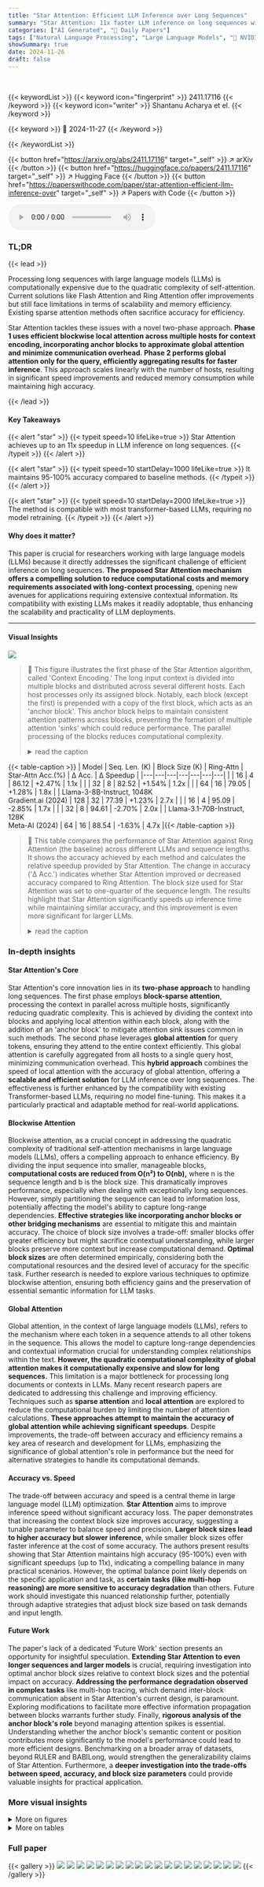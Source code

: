 ```yaml
---
title: "Star Attention: Efficient LLM Inference over Long Sequences"
summary: "Star Attention: 11x faster LLM inference on long sequences with 95-100% accuracy!"
categories: ["AI Generated", "🤗 Daily Papers"]
tags: ["Natural Language Processing", "Large Language Models", "🏢 NVIDIA",]
showSummary: true
date: 2024-11-26
draft: false
---
```


<br>

{{< keywordList >}}
{{< keyword icon="fingerprint" >}} 2411.17116 {{< /keyword >}}
{{< keyword icon="writer" >}} Shantanu Acharya et el. {{< /keyword >}}
 
{{< keyword >}} 🤗 2024-11-27 {{< /keyword >}}
 
{{< /keywordList >}}

{{< button href="https://arxiv.org/abs/2411.17116" target="_self" >}}
↗ arXiv
{{< /button >}}
{{< button href="https://huggingface.co/papers/2411.17116" target="_self" >}}
↗ Hugging Face
{{< /button >}}
{{< button href="https://paperswithcode.com/paper/star-attention-efficient-llm-inference-over" target="_self" >}}
↗ Papers with Code
{{< /button >}}



<audio controls>
    <source src="https://ai-paper-reviewer.com/2411.17116/podcast.wav" type="audio/wav">
    Your browser does not support the audio element.
</audio>


### TL;DR


{{< lead >}}

Processing long sequences with large language models (LLMs) is computationally expensive due to the quadratic complexity of self-attention.  Current solutions like Flash Attention and Ring Attention offer improvements but still face limitations in terms of scalability and memory efficiency.  Existing sparse attention methods often sacrifice accuracy for efficiency.



Star Attention tackles these issues with a novel two-phase approach.  **Phase 1 uses efficient blockwise local attention across multiple hosts for context encoding, incorporating anchor blocks to approximate global attention and minimize communication overhead**. **Phase 2 performs global attention only for the query, efficiently aggregating results for faster inference**. This approach scales linearly with the number of hosts, resulting in significant speed improvements and reduced memory consumption while maintaining high accuracy.

{{< /lead >}}


#### Key Takeaways

{{< alert "star" >}}
{{< typeit speed=10 lifeLike=true >}} Star Attention achieves up to an 11x speedup in LLM inference on long sequences. {{< /typeit >}}
{{< /alert >}}

{{< alert "star" >}}
{{< typeit speed=10 startDelay=1000 lifeLike=true >}} It maintains 95-100% accuracy compared to baseline methods. {{< /typeit >}}
{{< /alert >}}

{{< alert "star" >}}
{{< typeit speed=10 startDelay=2000 lifeLike=true >}} The method is compatible with most transformer-based LLMs, requiring no model retraining. {{< /typeit >}}
{{< /alert >}}

#### Why does it matter?
This paper is crucial for researchers working with large language models (LLMs) because it directly addresses the significant challenge of efficient inference on long sequences.  **The proposed Star Attention mechanism offers a compelling solution to reduce computational costs and memory requirements associated with long-context processing**, opening new avenues for applications requiring extensive contextual information.  Its compatibility with existing LLMs makes it readily adoptable, thus enhancing the scalability and practicality of LLM deployments.

------
#### Visual Insights



![](https://arxiv.org/html/2411.17116/x1.png)

> 🔼 This figure illustrates the first phase of the Star Attention algorithm, called 'Context Encoding.'  The long input context is divided into multiple blocks and distributed across several different hosts.  Each host processes only its assigned block. Notably, each block (except the first) is prepended with a copy of the first block, which acts as an 'anchor block'. This anchor block helps to maintain consistent attention patterns across blocks, preventing the formation of multiple attention 'sinks' which could reduce performance. The parallel processing of the blocks reduces computational complexity.
> <details>
> <summary>read the caption</summary>
> (a) Phase 1: Local Context Encoding with Anchor Blocks
> </details>





{{< table-caption >}}
| Model | Seq. Len. (K) | Block Size (K) | Ring-Attn | Star-Attn Acc.(%) | Δ Acc. | Δ Speedup |
|---|---|---|---|---|---|---|
|  | 16 | 4 | 86.12 | +2.47% | 1.1x |
|  | 32 | 8 | 82.52 | +1.54% | 1.2x |
|  | 64 | 16 | 79.05 | +1.28% | 1.8x |
| Llama-3-8B-Instruct, 1048K <br> Gradient.ai (2024) | 128 | 32 | 77.39 | +1.23% | 2.7x |
|  | 16 | 4 | 95.09 | -2.85% | 1.7x |
|  | 32 | 8 | 94.61 | -2.70% | 2.0x |
| Llama-3.1-70B-Instruct, 128K <br> Meta-AI (2024) | 64 | 16 | 88.54 | -1.63% | 4.7x |{{< /table-caption >}}

> 🔼 This table compares the performance of Star Attention against Ring Attention (the baseline) across different LLMs and sequence lengths.  It shows the accuracy achieved by each method and calculates the relative speedup provided by Star Attention.  The change in accuracy ('Δ Acc.') indicates whether Star Attention improved or decreased accuracy compared to Ring Attention. The block size used for Star Attention was set to one-quarter of the sequence length. The results highlight that Star Attention significantly speeds up inference time while maintaining similar accuracy, and this improvement is even more significant for larger LLMs.
> <details>
> <summary>read the caption</summary>
> Table 1: Star Attention vs Ring Attention (baseline) accuracy and relative inference speed-up. The ΔΔ\Deltaroman_Δ for Star Attention shows the relative accuracy improvement (+) or degradation (-). We set block size to one-quarter of the sequence length. Star Attention achieves significant speedup over Ring Attention while maintaining the accuracy. For larger models, the speedup of Star Attention is even more pronounced.
> </details>





### In-depth insights


#### Star Attention's Core
Star Attention's core innovation lies in its **two-phase approach** to handling long sequences.  The first phase employs **block-sparse attention**, processing the context in parallel across multiple hosts, significantly reducing quadratic complexity.  This is achieved by dividing the context into blocks and applying local attention within each block, along with the addition of an 'anchor block' to mitigate attention sink issues common in such methods. The second phase leverages **global attention** for query tokens, ensuring they attend to the entire context efficiently. This global attention is carefully aggregated from all hosts to a single query host, minimizing communication overhead. This **hybrid approach** combines the speed of local attention with the accuracy of global attention, offering a **scalable and efficient solution** for LLM inference over long sequences.  The effectiveness is further enhanced by the compatibility with existing Transformer-based LLMs, requiring no model fine-tuning.  This makes it a particularly practical and adaptable method for real-world applications.

#### Blockwise Attention
Blockwise attention, as a crucial concept in addressing the quadratic complexity of traditional self-attention mechanisms in large language models (LLMs), offers a compelling approach to enhance efficiency.  By dividing the input sequence into smaller, manageable blocks, **computational costs are reduced from O(n²) to O(nb),** where n is the sequence length and b is the block size. This dramatically improves performance, especially when dealing with exceptionally long sequences.  However, simply partitioning the sequence can lead to information loss, potentially affecting the model's ability to capture long-range dependencies.  **Effective strategies like incorporating anchor blocks or other bridging mechanisms** are essential to mitigate this and maintain accuracy.  The choice of block size involves a trade-off: smaller blocks offer greater efficiency but might sacrifice contextual understanding, while larger blocks preserve more context but increase computational demand.  **Optimal block sizes** are often determined empirically, considering both the computational resources and the desired level of accuracy for the specific task.  Further research is needed to explore various techniques to optimize blockwise attention, ensuring both efficiency gains and the preservation of essential semantic information for LLM tasks.

#### Global Attention
Global attention, in the context of large language models (LLMs), refers to the mechanism where each token in a sequence attends to all other tokens in the sequence.  This allows the model to capture long-range dependencies and contextual information crucial for understanding complex relationships within the text.  **However, the quadratic computational complexity of global attention makes it computationally expensive and slow for long sequences.** This limitation is a major bottleneck for processing long documents or contexts in LLMs.  Many recent research papers are dedicated to addressing this challenge and improving efficiency.  Techniques such as **sparse attention** and **local attention** are explored to reduce the computational burden by limiting the number of attention calculations.  **These approaches attempt to maintain the accuracy of global attention while achieving significant speedups**.  Despite improvements, the trade-off between accuracy and efficiency remains a key area of research and development for LLMs, emphasizing the significance of global attention's role in performance but the need for alternative strategies to handle its computational demands.

#### Accuracy vs. Speed
The trade-off between accuracy and speed is a central theme in large language model (LLM) optimization.  **Star Attention** aims to improve inference speed without significant accuracy loss.  The paper demonstrates that increasing the context block size improves accuracy, suggesting a tunable parameter to balance speed and precision. **Larger block sizes lead to higher accuracy but slower inference**, while smaller block sizes offer faster inference at the cost of some accuracy.  The authors present results showing that Star Attention maintains high accuracy (95-100%) even with significant speedups (up to 11x), indicating a compelling balance in many practical scenarios.  However, the optimal balance point likely depends on the specific application and task, as **certain tasks (like multi-hop reasoning) are more sensitive to accuracy degradation** than others. Future work should investigate this nuanced relationship further, potentially through adaptive strategies that adjust block size based on task demands and input length.

#### Future Work
The paper's lack of a dedicated 'Future Work' section presents an opportunity for insightful speculation.  **Extending Star Attention to even longer sequences and larger models** is crucial, requiring investigation into optimal anchor block sizes relative to context block sizes and the potential impact on accuracy.  **Addressing the performance degradation observed in complex tasks** like multi-hop tracing, which demand inter-block communication absent in Star Attention's current design, is paramount.  Exploring modifications to facilitate more effective information propagation between blocks warrants further study.  Finally, **rigorous analysis of the anchor block's role** beyond managing attention spikes is essential.  Understanding whether the anchor block's semantic content or position contributes more significantly to the model's performance could lead to more efficient designs.  Benchmarking on a broader array of datasets, beyond RULER and BABILong, would strengthen the generalizability claims of Star Attention.  Furthermore, a **deeper investigation into the trade-offs between speed, accuracy, and block size parameters** could provide valuable insights for practical application.


### More visual insights

<details>
<summary>More on figures
</summary>


![](https://arxiv.org/html/2411.17116/x2.png)

> 🔼 This phase illustrates the process of query encoding and token generation using global attention. The query is replicated across all hosts and attends to the KV cache of each host. Then global attention is computed by aggregating the results at the query host. Only the query host updates its KV cache during this phase.
> <details>
> <summary>read the caption</summary>
> (b) Phase 2: Query Encoding and Output Generation with Global Attention
> </details>



![](https://arxiv.org/html/2411.17116/x3.png)

> 🔼 Star Attention's two-phase inference process is illustrated. Phase 1 involves dividing the context into blocks, distributing them across hosts, and computing local attention within each block (prefixed by an 'anchor' block for improved accuracy). Phase 2 involves broadcasting the query, computing local attention on each host using the local KV cache, and then a designated 'query' host aggregates softmax statistics for global attention computation. This process repeats for each generated token.
> <details>
> <summary>read the caption</summary>
> Figure 1: Star Attention inference flow. All devices in the system are grouped into hosts where one of the hosts is labeled as the “query” host. The input sequence is processed in two phases. Phase 1 - context encoding. The context portion of the input is partitioned into smaller blocks and distributed across hosts. All blocks, except the first, are prefixed with the initial block, called the “anchor” block. Each host processes its assigned block and stores the non-anchor portion of the KV cache. Phase 2 - query encoding and token generation. The input query is broadcast to all the hosts, where in each host, it first attends to the local KV cache computed during phase one. Then the “query” host computes global attention by aggregating the softmax normalization statistics from all the hosts. This process is repeated for each generated token.
> </details>



![](https://arxiv.org/html/2411.17116/x4.png)

> 🔼 This figure illustrates the block sparsity pattern used in Star Attention.  The input sequence is divided into five context blocks (c1 to c5) and a single query block (q).  Each context block only attends to its own tokens and the tokens in the 'anchor block' (c1), resulting in blockwise sparsity. This is a localized computation. However, the query block attends to all tokens in the input sequence (both context and query), enabling it to capture global context. The pattern reflects Star Attention's two-phase approach: localized context processing and global query-based attention.
> <details>
> <summary>read the caption</summary>
> Figure 2: Block sparsity pattern for a sequence partitioned into 5 context blocks cisubscript𝑐𝑖c_{i}italic_c start_POSTSUBSCRIPT italic_i end_POSTSUBSCRIPT and a query block q𝑞qitalic_q. Each context block attends only to itself and the “anchor block” whereas the query attends to the entire input.
> </details>



![](https://arxiv.org/html/2411.17116/x5.png)

> 🔼 This figure displays the attention distribution along the sequence length for a context encoded using global attention. The x-axis represents the position IDs, and the y-axis represents the average attention score. The plot shows a clear spike or attention sink at the beginning of the sequence.
> <details>
> <summary>read the caption</summary>
> (a) Global Attention
> </details>



![](https://arxiv.org/html/2411.17116/x6.png)

> 🔼 This figure shows the attention distribution along the sequence length when context is encoded using blockwise attention without anchor blocks (Phase 1 of Star Attention).  It illustrates the attention distribution's deviation from the global attention pattern.  Multiple attention sinks are observed at the start of each block, demonstrating the suboptimal behavior of blockwise attention without the anchor block mechanism.
> <details>
> <summary>read the caption</summary>
> (b) Blockwise Context Encoding
> </details>



![](https://arxiv.org/html/2411.17116/x7.png)

> 🔼 This figure shows the attention distribution along the sequence length for context encoded with Star Attention's blockwise approach and the use of anchor blocks.  It demonstrates how incorporating anchor blocks (the first block of the sequence, prepended to subsequent blocks) shifts attention sinks (points of high attention concentration) away from the start of each block to the beginning of the entire sequence, thus better approximating the attention pattern of global attention.
> <details>
> <summary>read the caption</summary>
> (c) Blockwise Context Encoding with Anchor Blocks
> </details>



![](https://arxiv.org/html/2411.17116/x8.png)

> 🔼 Figure 3 illustrates the impact of different context encoding strategies on attention distribution within Star Attention's first phase. Panel (a) displays global attention, showing a single, sharp attention spike at the sequence beginning, characteristic of an attention sink.  Panel (b) depicts Star Attention without anchor blocks; here, multiple attention sinks emerge at the start of each block, indicating a less efficient attention pattern. This inefficiency is resolved in Panel (c), where Star Attention with anchor blocks is shown.  The anchor blocks effectively consolidate the attention sinks near the beginning of each block, which results in an attention distribution more closely resembling the global attention pattern seen in (a).  In all panels, a 4000-token input sequence is divided into 512-token chunks for analysis.
> <details>
> <summary>read the caption</summary>
> Figure 3: Attention distribution along the sequence length for context encoded with different strategies in phase 1 of Star Attention. (a) Global attention shows a spike at the start, corresponding to the attention sink. (b) Star Attention without anchor blocks shows several attention sinks present at the beginning of each block. (c) Star Attention with anchor blocks shifts sinks to anchor tokens, resulting in an attention distribution approximating global attention. In the plot, the input sequence (4K tokens) is divided into 512-token chunks.
> </details>



![](https://arxiv.org/html/2411.17116/x9.png)

> 🔼 Figure 4 presents a comparison of the accuracy achieved by Star Attention against global attention across different sequence lengths (16K, 32K, 64K, and 128K) on the RULER and BABILong benchmarks.  The experiment used three Llama models: Llama-3-8B-Instruct-262k, Llama-3.1-8B-Instruct, and Llama-3.1-8B-Base.  For each sequence length, the block size and anchor block size for Star Attention were set to one-quarter of the total sequence length. The results show that Star Attention consistently maintains accuracy within 95-100% of global attention, and in some instances even surpasses it.
> <details>
> <summary>read the caption</summary>
> Figure 4: Accuracy (%) of Star Attention on RULER and BABILong evaluated on sequence lengths of 16K, 32K, 64K, and 128K. In all experiments, the block size and anchor block size are set to one-quarter of the total sequence length. Results using the Llama-3-8B-Instruct-262k, Llama-3.1-8B-Instruct and Llama-3.1-8B-Base models demonstrate that Star Attention retains 95-100% of the accuracy of global attention, and in some cases, even outperform it.
> </details>



![](https://arxiv.org/html/2411.17116/x10.png)

> 🔼 This figure illustrates the relationship between the size of the context blocks used in Star Attention and the model's accuracy on the RULER benchmark.  The experiment was conducted using the Llama-3.1-8B instruct model with a sequence length of 128K tokens.  The x-axis represents the size of the context blocks (in thousands of tokens), ranging from 4K to 32K.  The y-axis represents the accuracy achieved by the model.  Crucially, the anchor block size was always set equal to the context block size. The graph shows a clear positive correlation: as the context block size increases, the model's accuracy improves. This suggests that using larger context blocks allows Star Attention to capture more contextual information, leading to better performance.
> <details>
> <summary>read the caption</summary>
> Figure 5: Effect of block size on the accuracy of Star Attention on the RULER benchmark with block sizes ranging from 4K to 32K tokens for Llama-3.1-8B instruct model at sequence length of 128K. In each setting, the anchor block size matches the context block size. The results indicate that larger context block sizes are positively correlated with improved accuracy.
> </details>



</details>




<details>
<summary>More on tables
</summary>


{{< table-caption >}}
| Model | Seq. Len. (K) | Block Size (K) | Ring-Attn | Star-Attn Acc. (%) | 
Δ Acc. | 
Δ Speedup |
|---|---|---|---|---|---|---|
|  | 128 | 32 | 77.39 | +1.23% | 2.7x |
|  | 256 | 32 | 74.44 | -1.04% | 10.8x |
|  | 512 | 32 | 69.30 | -9.71% | 16.2x |
| Llama3-8B-Instruct, 1048K <br> Gradient.ai (2024) | 1024 | 32 | 63.70 | -8.36% | 16.9x |
|  | 64 | 16 | 88.54 | -1.63% | 4.7x |
| Llama-3.1-70B-Instruct, 128K <br> Meta-AI (2024) | 128 | 16 | 65.29 | -11.44% | 8.7x |{{< /table-caption >}}
> 🔼 This table presents a comparison of Star Attention and Ring Attention (the baseline) in terms of accuracy and inference speed on the RULER benchmark.  It shows the relative accuracy change (positive indicates improvement, negative indicates degradation) and speedup achieved by Star Attention compared to Ring Attention. The results are presented for various sequence lengths and a fixed block size.  As the sequence length increases, Star Attention demonstrates an exponential speedup, but with a slight decrease in accuracy. The table highlights the trade-off between speed and accuracy, allowing users to choose the block size that balances these factors according to their needs.
> <details>
> <summary>read the caption</summary>
> Table 2: Accuracy versus speed trade-off for Star Attention compared to Ring (Global) Attention on RULER. The ΔΔ\Deltaroman_Δ for star attention shows the relative accuracy degradation and the relative speedup compared to global attention. When the block size remains fixed and the as sequence length increases, Star Attention achieves exponential speedup over Ring (Global) Attention at the cost of slightly more accuracy degradation. It is upto the user to decided how much accuracy they want to trade-off for speed by setting the block size.
> </details>

{{< table-caption >}}
| Experiments | RULER-NIAH (%) | RULER-NIAH (%) | RULER-NIAH (%) | RULER-NIAH (%) |
|---|---|---|---|---|
|  | 64K | Δ64k | 128k | Δ128k |
| Global attention | 99.50 | - | 98.49 | - |
| No anchor block | 60.11 | -39.59% | 73.75 | -25.12% |
| Content set to first-block, position IDs are: |  |  |  |  |
|  randomly sampled from [0, current_block) | 96.79 | -2.72% | 97.16 | -1.35% |
|  same as previous block | 97.35 | -2.16% | 96.80 | -1.71% |
|  **same as first block** | 97.61 | -1.90% | 97.54 | -0.96% |
| Position IDs set to first-block, content is: |  |  |  |  |
|  constant token (ex: ‘ ’ or ‘ the’ or ‘.’ ) | 0.00 | -100.00% | 0 | -100.00% |
|  random tokens | 90.55 | -8.99% | 82.63 | -10.15% |
|  shuffled first block tokens | 92.96 | -6.57% | 90.76 | -3.26% |
|  **first block tokens** | 97.61 | -1.90% | 94.94 | -0.96% |
| Previous-block used as anchor | 94.20 | -5.33% | 96.13 | -2.40% |{{< /table-caption >}}
> 🔼 This table presents an ablation study on the Star Attention model, specifically focusing on the impact of the anchor block's position and content on the model's performance.  The study uses the LLaMA-3.1-8B-Instruct model with two different sequence lengths (64K and 128K) and corresponding block sizes (16K and 32K respectively). The table compares the accuracy of Star Attention against global attention under four different conditions: (1) No anchor block, (2) Varying the position IDs of the anchor block, (3) Varying the content of the anchor block, and (4) Varying both position and content. The relative accuracy degradation (Δ) compared to the global attention is calculated for Star Attention in each scenario. The results demonstrate that while the anchor block's position is less crucial, its content is vital for achieving optimal performance with Star Attention.
> <details>
> <summary>read the caption</summary>
> Table 3: Experiments on analyzing the impact of varying the position and content of the anchor block with the LLaMA-3.1-8B-Instruct model, with a block size of 16K for 64K sequence length, and 32K for 128K sequence lengths. In each setting, the size of the anchor block matches the context block size. The ΔΔ\Deltaroman_Δ for star attention shows the relative accuracy degradation compared to global attention. The experiments are categorized into 4 groups: (i) absence of anchor block; (ii) varying the position IDs; (iii) varying the content; (iv) varying both the position and the content. Results indicate that while the anchor block’s position is not critical, its content is essential for optimal performance.
> </details>

{{< table-caption >}}
| Task | Haystack | Keys Type | Keys # | Values Type | Values # | # Outputs |
|---|---|---|---|---|---|---|
| Category Name | Type |  |  |  |  |  |
| Single 1 | noise | words | 1 | numbers | 1 | 1 |
| Single 2 | book | words | 1 | numbers | 1 | 1 |
| Single 3 | book | words | 1 | uuids | 1 | 1 |
| MultiKey 1 | book | words | 4 | numbers | 1 | 1 |
| MultiKey 2 | line | words | ∞ | numbers | 1 | 1 |
| MultiKey 3 | kv | uuids | ∞ | uuids | 1 | 1 |
| MultiValue | book | words | 1 | numbers | 4 | 1 |
| NIAH (Retrieval) MultiQuery | book | words | 4 | numbers | 1 | 4 |
| Multi-Hop Tracing Variable Tracking |  |  |  |  |  |  – |
| Common Words Extraction |  |  |  |  |  |  – |
| Aggregation Frequent Words Extraction |  |  |  |  |  |  – |
| Question Answering QA 1 (squad) |  |  |  |  |  |  – |
| Answering QA 2 (hotpotqa) |  |  |  |  |  |  – |{{< /table-caption >}}
> 🔼 This table details the configuration of the tasks used in the RULER benchmark.  For each task, it shows the category (Retrieval, Multi-Hop Tracing, Aggregation, Question Answering), the task name, the type of haystack (the long text), the type of keys and values used, the number of keys and values, and the number of outputs. This provides a comprehensive overview of the various challenges presented by the RULER benchmark dataset.
> <details>
> <summary>read the caption</summary>
> Table 4: Configuration of RULER tasks
> </details>

{{< table-caption >}}
| Multi-Hop |
|---|---| 
| Tracing |{{< /table-caption >}}
> 🔼 The BABILong benchmark consists of 5 tasks, each involving a different number of supporting facts.  The tasks simulate scenarios with characters and objects moving and interacting in various locations.  Each interaction is described by a factual statement.  The goal is to answer questions based on these facts, testing the model's ability to reason across multiple facts and complex scenarios.  The table details the number of facts per task, distinguishing between single, double, and triple fact scenarios, as well as tasks involving two or three argument relations.  This allows for a comprehensive evaluation of the model's ability to handle varying levels of complexity in long-context reasoning.
> <details>
> <summary>read the caption</summary>
> Table 5: Configuration of tasks in BABILong
> </details>

{{< table-caption >}}
| Task | Name | # Facts per task |
|---|---|---|
| qa1 | single supporting fact | 2 - 10 |
| qa2 | two supporting facts | 2 - 68 |
| qa3 | three supporting facts | 4 - 32 |
| qa4 | two arg relations | 2 |
| qa5 | three arg relations | 2 - 126 |{{< /table-caption >}}
> 🔼 This table compares the inference time per sample for three different methods: vanilla autoregressive generation, Ring Attention, and Star Attention.  The experiment uses the Llama3.1-8B-Instruct model and 8 A100 GPUs.  The results show that vanilla autoregressive generation runs out of memory (OOM) when processing sequences longer than 64K tokens. For shorter sequences (up to 32K tokens), vanilla generation is fastest. However, for longer sequences, Star Attention demonstrates significantly faster inference times than both vanilla generation and Ring Attention.
> <details>
> <summary>read the caption</summary>
> Table 6: Time per sample (seconds) for Llama3.1-8B-Instruct model with vanilla (global) inference, ring (global) and star attention, using 8 A100 GPUs. Vanilla autoregressive generation encounters out-of-memory (OOM) at 128K sequence length. It performs best in short context scenarios (i.e. sequences upto 32K tokens) but in long context scenarios, star attention demonstrates significant speedup.
> </details>

{{< table-caption >}}
| Seq. Length | Time Per Sample (s) |
|---|---|---|---|
| (K) | Vanilla | Ring | Star |
| 16 | 7 | 10 | 9 |
| 32 | 10 | 12 | 10 |
| 64 | 18 | 22 | 12 |
| 128 | OOM | 53 | 20 |{{< /table-caption >}}
> 🔼 This table details the computational resources utilized in the speedup experiments comparing Star Attention and Ring Attention.  Specifically, it shows the model size (in terms of parameters), the sequence length processed, the number of GPUs used, and the number of parallel workers employed for each experiment configuration. This information is crucial for understanding the scalability and efficiency of the proposed Star Attention method relative to the baseline Ring Attention approach.
> <details>
> <summary>read the caption</summary>
> Table 7: Resources used for the speedup experiments
> </details>

{{< table-caption >}}
| Model Size | Seq. Length | # GPUs | # Workers |
|---|---|---|---| 
| 8B | 16K - 128K | 8 | 4 |
|  | 256K - 512K | 16 | 8 |
|  | 1M | 32 | 16 |
| 70B | 16K - 32K | 8 | 4 |
|  | 64K | 16 | 4 |
|  | 128K | 32 | 8 |{{< /table-caption >}}
> 🔼 This table presents a comparison of the accuracy achieved by Star Attention against global attention across different sequence lengths (16K, 32K, 64K, and 128K) on two benchmark datasets: RULER and BABILONG.  Three different Llama-based language models were used in the evaluation: Llama-3-8B-Instruct-262k, Llama-3.1-8B-Instruct, and Llama-3.1-8B-Base. For each model and sequence length, the accuracy of Star Attention is reported as a percentage, along with the percentage difference compared to the accuracy achieved with global attention.  The results show that Star Attention generally maintains a high level of accuracy (95-100%) compared to global attention, while sometimes even slightly surpassing global attention's performance.
> <details>
> <summary>read the caption</summary>
> Table 8: Accuracy (%) of star attention on RULER and BABILONG evaluated on sequence lengths of 16K, 32K, 64K, and 128K. In all experiments, the block size and anchor block size are set to one-quarter of the total sequence length. Results using the Llama-3-8B-Instruct-262k, Llama-3.1-8B-Instruct and Llama-3.1-8B-Base models demonstrate that star attention retains 95-100% of the accuracy of global attention, and in some cases, even outperform it.
> </details>

{{< table-caption >}}
| Model | Seq. length | Block size | RULER (%) Global | RULER (%) Star | RULER (%) Δ | BABILONG (%) Global | BABILONG (%) Star | BABILONG (%) Δ | 
|---|---|---|---|---|---|---|---|---|
| GradientAI Llama-3-8B -Instruct-262k | 16K | 4K | 88.92 | 89.48 | +0.63% | 43.60 | 43.40 | -0.46% | 
|  | 32K | 8K | 85.25 | 85.74 | +0.58% | 40.00 | 39.40 | -1.50% | 
|  | 64K | 16K | 83.17 | 82.30 | -1.05% | 40.40 | 39.00 | -3.47% | 
|  | 128K | 32K | 79.25 | 77.79 | -1.83% | 30.80 | 33.20 | +7.79% | 
| Meta Llama-3.1-8B -Instruct | 16K | 4K | 99.78 | 91.27 | -1.02% | 59.60 | 59.80 | +0.34% | 
|  | 32K | 8K | 99.66 | 88.70 | +1.34% | 54.60 | 54.00 | -1.10% | 
|  | 64K | 16K | 98.72 | 83.37 | -1.67% | 49.20 | 46.60 | -5.28% | 
|  | 128K | 32K | 92.54 | 74.41 | -2.49% | 40.00 | 38.60 | -3.50% | 
| Meta Llama-3.1-8B -Base | 16K | 4K | 77.18 | 78.64 | +1.9% | 22.00 | 25.20 | +14.55% | 
|  | 32K | 8K | 74.76 | 76.91 | +2.88% | 22.60 | 24.00 | +6.19% | 
|  | 64K | 16K | 70.01 | 69.09 | -1.32% | 26.80 | 27.20 | +1.49% | 
|  | 128K | 32K | 64.68 | 69.58 | +7.58% | 31.00 | 26.40 | -14.84% | {{< /table-caption >}}
> 🔼 This table presents a detailed comparison of the accuracy achieved by the Llama-3.1-8B-Instruct language model on various retrieval tasks within the RULER benchmark.  It contrasts the performance of the model using standard global attention against its performance using the Star Attention method proposed in the paper.  Results are broken down by the size of context blocks (4K, 8K, 16K, 32K) and sequence length (16K, 32K, 64K, 128K). Each row showcases accuracy for a specific block size and sequence length, providing a comprehensive assessment of the effect of Star Attention on accuracy across a range of settings.
> <details>
> <summary>read the caption</summary>
> Table 9: Accuracy of Llama-3.1-8B-Instruct on retrieval tasks in RULER with Global Attention and Star Attention
> </details>

{{< table-caption >}}
| Model | Block Size (K) | Seq. Len. (K) | Retrieval (NIAH) Single 1 | Retrieval (NIAH) Single 2 | Retrieval (NIAH) Single 3 | Retrieval (NIAH) Multi-Key 1 | Retrieval (NIAH) Multi-Key 2 | Retrieval (NIAH) Multi-Key 3 | Retrieval (NIAH) Multi-Value | Retrieval (NIAH) Multi-Query |
|---|---|---|---|---|---|---|---|---|---|---|
| Llama-3.1-8B-Instruct | Global Attn. |  |  |  |  |  |  |  |  |  |
|  | 16 | 100 | 100 | 100 | 100 | 99.8 | 100 | 99 | 99.9 | 99.5 |
|  | 32 | 100 | 100 | 100 | 100 | 99.8 | 99.8 | 99.6 | 99 | 99.05 |
|  | 64 | 100 | 100 | 100 | 100 | 99.4 | 99.2 | 96.8 | 95.15 | 99.2 |
|  | 128 | 100 | 99.6 | 99.8 | 97.6 | 87.2 | 66.8 | 91.55 | 97.8 |
|  | 4 | 16 | 100 | 99.4 | 100 | 98 | 98.8 | 99 | 91.1 | 98.25 |
|  | 8 | 32 | 100 | 100 | 100 | 99.2 | 99.4 | 98.2 | 94 | 98.3 |
|  | 16 | 64 | 100 | 100 | 100 | 99.2 | 98 | 90 | 85.35 | 97.9 |
|  | 32 | 128 | 100 | 100 | 99.6 | 96.4 | 84.8 | 59 | 82.7 | 96.55 |{{< /table-caption >}}
> 🔼 This table presents the accuracy results for the Llama-3.1-8B-Instruct model on various long-context tasks within the RULER benchmark.  It compares the performance of the model using global attention against Star Attention, a novel method introduced in the paper for efficient LLM inference.  The tasks evaluated include multi-hop reasoning, aggregation, and question answering, and the results are presented for different sequence lengths and block sizes.  The table demonstrates the impact of Star Attention on the accuracy of these tasks.
> <details>
> <summary>read the caption</summary>
> Table 10: Accuracy of Llama-3.1-8B-Instruct on multi-hop, aggregation, and question answering tasks in RULER with Global Attention and Star Attention
> </details>

{{< table-caption >}}
| Multi-| Key 1|
|-|-|
{{< /table-caption >}}
> 🔼 This table presents the accuracy comparison between the global attention mechanism and the Star Attention method on various retrieval tasks within the RULER benchmark, specifically using the Llama-3.1-8B-Base language model.  It shows the accuracy achieved by each method across different sequence lengths (16K, 32K, 64K, and 128K) and varying block sizes. Each row represents a different experimental setup, and multiple columns show the accuracy for distinct subtasks within the retrieval category (Single NIAH, Multi-Key NIAH, Multi-Value, etc.) providing a granular view of performance.
> <details>
> <summary>read the caption</summary>
> Table 11: Accuracy of Llama-3.1-8B-Base on retrieval tasks in RULER with Global Attention and Star Attention
> </details>

{{< table-caption >}}
| Multi-| Key 2|
|---|---|{{< /table-caption >}}
> 🔼 This table presents a comparison of the accuracy achieved by Llama-3.1-8B-Base model on multi-hop, aggregation, and question answering tasks within the RULER benchmark, using both global attention and Star Attention mechanisms.  It shows the performance variation across different sequence lengths (16K, 32K, 64K, and 128K) and varying block sizes (4K, 8K, 16K, and 32K). The results highlight the effectiveness of Star Attention, especially at longer sequences, while also providing insights into the performance trade-off between accuracy and speed as influenced by block sizes.
> <details>
> <summary>read the caption</summary>
> Table 12: Accuracy of Llama-3.1-8B-Base on multi-hop, aggregation, and question answering tasks in RULER with Global Attention and Star Attention
> </details>

{{< table-caption >}}
| Multi- |
|---|---| 
| Key 3 |{{< /table-caption >}}
> 🔼 This table presents the accuracy results for the Llama-3.1-70B-Instruct language model on a subset of retrieval tasks from the RULER benchmark.  It compares the performance of the model using two different attention mechanisms: global attention (the standard approach) and Star Attention (the novel method proposed in the paper). The table shows the accuracy achieved by each method for different sequence lengths and block sizes, allowing for a direct comparison of their performance.  Block size refers to the size of the context chunks used during the context encoding phase of Star Attention. The results highlight how Star Attention affects accuracy on different sequence lengths and various subtasks within the broader RULER benchmark.
> <details>
> <summary>read the caption</summary>
> Table 13: Accuracy of Llama-3.1-70B-Instruct on retrieval tasks in RULER with Global Attention and Star Attention
> </details>

{{< table-caption >}}
| Multi-Value |
|---|---|{{< /table-caption >}}
> 🔼 This table presents the accuracy results of the Llama-3.1-70B-Instruct language model on three task categories from the RULER benchmark: Multi-hop, Aggregation, and Question Answering.  It compares the performance of the model using global attention (the standard approach) against the performance using Star Attention (the proposed method). The results are shown for different sequence lengths and various block sizes, providing insights into the impact of Star Attention on the accuracy of the model across different task complexities and sequence lengths.
> <details>
> <summary>read the caption</summary>
> Table 14: Accuracy of Llama-3.1-70B-Instruct on multi-hop, aggregation, and question answering tasks in RULER with Global Attention and Star Attention
> </details>

{{< table-caption >}}
| Multi- | Query |
|---|---|{{< /table-caption >}}
> 🔼 This table presents the accuracy results of the GradientAI Llama-3-8B-Instruct-262K language model on the retrieval tasks within the RULER benchmark.  It compares the model's performance using two different attention mechanisms: Global Attention (the standard approach) and Star Attention (the novel method proposed in the paper). The results are broken down by different sequence lengths (from 16K to 256K tokens) and block sizes, allowing for an analysis of the trade-off between accuracy and efficiency of Star Attention at various scales.
> <details>
> <summary>read the caption</summary>
> Table 15: Accuracy of GradientAI Llama-3-8B-Instruct-262K on retrieval tasks in RULER with Global Attention and Star Attention
> </details>

{{< table-caption >}}
| **Llama-3.1-8B-Instruct** |  |  | **Multi-Hop** | **Aggregation** | **Question Answering** |  |  |
|---|---|---|---|---|---|---|---|
| **Block Size (K)** | **Seq. Len. (K)** | **VT** | **CWE** | **FWE** | **QA 1** | **QA 2** |  |  |
| Global Attn. | 16 | 99.56 | 75 | 88.87 | 80.8 | 56.4 |  |  |
|  | 32 | 99.2 | 14.7 | 93.93 | 78.8 | 54 |  |  |
|  | 64 | 95.44 | 1.96 | 85.13 | 78.8 | 51.2 |  |  |
|  | 128 | 61.76 | 0.04 | 72.33 | 76 | 41.6 |  |  |
| 4 | 16 | 91.96 | 85.72 | 89.73 | 80.2 | 54.4 |  |  |
| 8 | 32 | 92.68 | 45.66 | 95.27 | 78.6 | 51.8 |  |  |
| 16 | 64 | 92.32 | 5.78 | 86.47 | 78.4 | 50.4 |  |  |
| 32 | 128 | 62.8 | 0.04 | 75.87 | 68 | 41.6 |  |  |{{< /table-caption >}}
> 🔼 This table presents the accuracy results of the GradientAI Llama-3-8B-Instruct-262K model on various question answering tasks from the RULER benchmark.  It compares the model's performance using global attention against its performance when using Star Attention, a novel method introduced in the paper for efficient LLM inference over long sequences.  The results are broken down by several factors, including the sequence length, the size of the blocks used in the Star Attention method, and the specific sub-task within the RULER benchmark (e.g., multi-hop reasoning, aggregation, different question answering tasks). This allows for a comparison of accuracy trade-offs between global attention and Star Attention under different conditions. The goal is to show how Star Attention impacts accuracy on various types of tasks and sequence lengths compared to using full global attention.
> <details>
> <summary>read the caption</summary>
> Table 16: Accuracy of GradientAI Llama-3-8B-Instruct-262K on multi-hop, aggregation, and question answering tasks in RULER with Global Attention and Star Attention
> </details>

{{< table-caption >}}
| Model | Block Size (K) | Seq. Len. (K) | Retrieval (NIAH) Single 1 | Retrieval (NIAH) Single 2 | Retrieval (NIAH) Single 3 | Retrieval (NIAH) Multi-Key 1 | Retrieval (NIAH) Multi-Key 2 | Retrieval (NIAH) Multi-Key 3 | Retrieval (NIAH) Multi-Value | Retrieval (NIAH) Multi-Query |
|---|---|---|---|---|---|---|---|---|---|---|
| Llama-3.1-8B-Base | Global Attn. 16 | 16 | 100 | 100 | 100 | 100 | 99.2 | 100 | 99.4 | 99.45 | 99.85 |
|  | 32 | 32 | 100 | 100 | 100 | 99 | 99.4 | 99.4 | 99.55 | 99.4 |
|  | 64 | 64 | 100 | 100 | 100 | 98.8 | 86.2 | 95.4 | 96.8 | 97.55 |
|  | 128 | 128 | 100 | 100 | 98 | 93.8 | 53.6 | 64 | 80.9 | 85.3 |
|  | 4 | 4 | 16 | 100 | 100 | 100 | 97.4 | 99.2 | 99 | 98.4 | 99.15 |
|  | 8 | 8 | 32 | 100 | 100 | 100 | 96.2 | 98.2 | 99.2 | 98.55 | 98.7 |
|  | 16 | 16 | 64 | 100 | 100 | 100 | 96.6 | 90.6 | 85.6 | 94.9 | 96.15 |
|  | 32 | 32 | 128 | 100 | 100 | 98.2 | 88.8 | 67 | 47.6 | 72.75 | 77.55 |{{< /table-caption >}}
> 🔼 This table presents the accuracy comparison between global attention and Star Attention on retrieval tasks from the RULER benchmark, using the GradientAI Llama-3-8B-Instruct-1048K model.  It shows the accuracy for various sequence lengths (16K, 32K, 64K, 128K, 256K, 512K, and 1024K tokens) and different block sizes (4K, 8K, 16K, and 32K tokens) for each of the five sub-tasks within the Needle-in-a-Haystack (NIAH) category of RULER: Single 1, Single 2, Single 3, Multi-Key 1, Multi-Key 2, Multi-Key 3, Multi-Value, and Multi-Query.  The results illustrate the impact of both sequence length and block size on model accuracy and the effectiveness of Star Attention in approximating global attention.
> <details>
> <summary>read the caption</summary>
> Table 17: Accuracy of GradientAI Llama-3-8B-Instruct-1048K on retrieval tasks in RULER with Global Attention and Star Attention
> </details>

{{< table-caption >}}
| Multi- |
|---|---| 
| Key 1 |{{< /table-caption >}}
> 🔼 This table presents the performance comparison between Global Attention and Star Attention on the GradientAI Llama-3-8B-Instruct-1048K model for multi-hop reasoning, aggregation, and question answering tasks within the RULER benchmark.  It shows the accuracy achieved by each method across various sequence lengths and block sizes, offering insights into Star Attention's effectiveness and trade-offs with different configurations.
> <details>
> <summary>read the caption</summary>
> Table 18: Accuracy of GradientAI Llama-3-8B-Instruct-1048K on multi-hop, aggregation, and question answering tasks in RULER with Global Attention and Star Attention
> </details>

</details>




### Full paper

{{< gallery >}}
<img src="https://ai-paper-reviewer.com/2411.17116/1.png" class="grid-w50 md:grid-w33 xl:grid-w25" />
<img src="https://ai-paper-reviewer.com/2411.17116/2.png" class="grid-w50 md:grid-w33 xl:grid-w25" />
<img src="https://ai-paper-reviewer.com/2411.17116/3.png" class="grid-w50 md:grid-w33 xl:grid-w25" />
<img src="https://ai-paper-reviewer.com/2411.17116/4.png" class="grid-w50 md:grid-w33 xl:grid-w25" />
<img src="https://ai-paper-reviewer.com/2411.17116/5.png" class="grid-w50 md:grid-w33 xl:grid-w25" />
<img src="https://ai-paper-reviewer.com/2411.17116/6.png" class="grid-w50 md:grid-w33 xl:grid-w25" />
<img src="https://ai-paper-reviewer.com/2411.17116/7.png" class="grid-w50 md:grid-w33 xl:grid-w25" />
<img src="https://ai-paper-reviewer.com/2411.17116/8.png" class="grid-w50 md:grid-w33 xl:grid-w25" />
<img src="https://ai-paper-reviewer.com/2411.17116/9.png" class="grid-w50 md:grid-w33 xl:grid-w25" />
<img src="https://ai-paper-reviewer.com/2411.17116/10.png" class="grid-w50 md:grid-w33 xl:grid-w25" />
<img src="https://ai-paper-reviewer.com/2411.17116/11.png" class="grid-w50 md:grid-w33 xl:grid-w25" />
<img src="https://ai-paper-reviewer.com/2411.17116/12.png" class="grid-w50 md:grid-w33 xl:grid-w25" />
<img src="https://ai-paper-reviewer.com/2411.17116/13.png" class="grid-w50 md:grid-w33 xl:grid-w25" />
<img src="https://ai-paper-reviewer.com/2411.17116/14.png" class="grid-w50 md:grid-w33 xl:grid-w25" />
<img src="https://ai-paper-reviewer.com/2411.17116/15.png" class="grid-w50 md:grid-w33 xl:grid-w25" />
<img src="https://ai-paper-reviewer.com/2411.17116/16.png" class="grid-w50 md:grid-w33 xl:grid-w25" />
<img src="https://ai-paper-reviewer.com/2411.17116/17.png" class="grid-w50 md:grid-w33 xl:grid-w25" />
<img src="https://ai-paper-reviewer.com/2411.17116/18.png" class="grid-w50 md:grid-w33 xl:grid-w25" />
<img src="https://ai-paper-reviewer.com/2411.17116/19.png" class="grid-w50 md:grid-w33 xl:grid-w25" />
{{< /gallery >}}